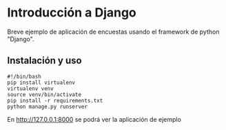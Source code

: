 # Introducción a Django 

Breve ejemplo de aplicación de encuestas usando el framework de python "Django".

## Instalación y uso

```
#!/bin/bash
pip install virtualenv
virtualenv venv
source venv/bin/activate
pip install -r requirements.txt
python manage.py runserver
```

En http://127.0.0.1:8000 se podrá ver la aplicación de ejemplo
